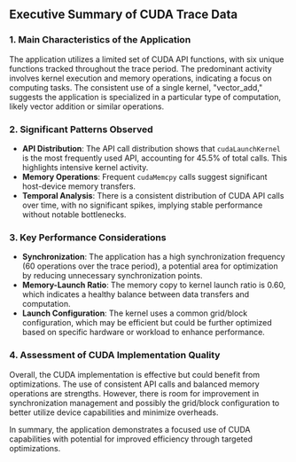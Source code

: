 ## Executive Summary of CUDA Trace Data

### 1. Main Characteristics of the Application

The application utilizes a limited set of CUDA API functions, with six unique functions tracked throughout the trace period. The predominant activity involves kernel execution and memory operations, indicating a focus on computing tasks. The consistent use of a single kernel, "vector_add," suggests the application is specialized in a particular type of computation, likely vector addition or similar operations.

### 2. Significant Patterns Observed

- **API Distribution**: The API call distribution shows that `cudaLaunchKernel` is the most frequently used API, accounting for 45.5% of total calls. This highlights intensive kernel activity.
- **Memory Operations**: Frequent `cudaMemcpy` calls suggest significant host-device memory transfers.
- **Temporal Analysis**: There is a consistent distribution of CUDA API calls over time, with no significant spikes, implying stable performance without notable bottlenecks.

### 3. Key Performance Considerations

- **Synchronization**: The application has a high synchronization frequency (60 operations over the trace period), a potential area for optimization by reducing unnecessary synchronization points.
- **Memory-Launch Ratio**: The memory copy to kernel launch ratio is 0.60, which indicates a healthy balance between data transfers and computation.
- **Launch Configuration**: The kernel uses a common grid/block configuration, which may be efficient but could be further optimized based on specific hardware or workload to enhance performance.

### 4. Assessment of CUDA Implementation Quality

Overall, the CUDA implementation is effective but could benefit from optimizations. The use of consistent API calls and balanced memory operations are strengths. However, there is room for improvement in synchronization management and possibly the grid/block configuration to better utilize device capabilities and minimize overheads.

In summary, the application demonstrates a focused use of CUDA capabilities with potential for improved efficiency through targeted optimizations.